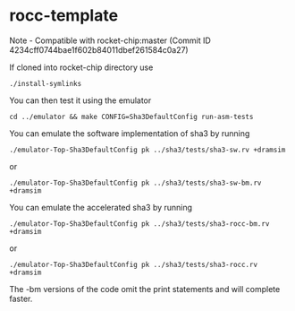 rocc-template
=============
Note - Compatible with rocket-chip:master (Commit ID 4234cff0744bae1f602b84011dbef261584c0a27)

If cloned into rocket-chip directory use

    ./install-symlinks

You can then test it using the emulator

    cd ../emulator && make CONFIG=Sha3DefaultConfig run-asm-tests

You can emulate the software implementation of sha3 by running

    ./emulator-Top-Sha3DefaultConfig pk ../sha3/tests/sha3-sw.rv +dramsim

or

    ./emulator-Top-Sha3DefaultConfig pk ../sha3/tests/sha3-sw-bm.rv +dramsim

You can emulate the accelerated sha3 by running

    ./emulator-Top-Sha3DefaultConfig pk ../sha3/tests/sha3-rocc-bm.rv +dramsim

or 

    ./emulator-Top-Sha3DefaultConfig pk ../sha3/tests/sha3-rocc.rv +dramsim

The -bm versions of the code omit the print statements and will complete faster.
